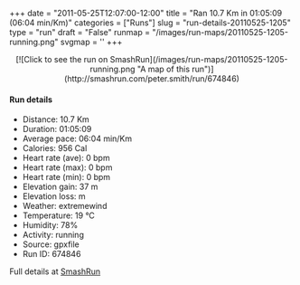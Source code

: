 +++
date = "2011-05-25T12:07:00-12:00"
title = "Ran 10.7 Km in 01:05:09 (06:04 min/Km)"
categories = ["Runs"]
slug = "run-details-20110525-1205"
type = "run"
draft = "False"
runmap = "/images/run-maps/20110525-1205-running.png"
svgmap = '<polyline points="0 59, 1 60, 2 60, 9 52, 13 50, 18 48, 23 50, 24 49, 27 45, 28 45, 31 45, 43 46, 47 48, 50 51, 54 54, 55 55, 60 57, 65 57, 72 56, 78 54, 82 52, 88 53, 93 54, 97 52, 100 49, 100 48, 98 45, 97 41, 98 45, 100 49, 96 53, 93 54, 89 53, 83 52, 76 55, 63 57, 53 54, 47 49, 43 46, 28 45, 26 46, 26 48, 23 50, 22 50, 18 48, 10 51, 3 59">'
+++



<!--more-->

<center>
[![Click to see the run on SmashRun](/images/run-maps/20110525-1205-running.png "A map of this run")](http://smashrun.com/peter.smith/run/674846)
</center>

#### Run details

* Distance: 10.7 Km
* Duration: 01:05:09
* Average pace: 06:04 min/Km
* Calories: 956 Cal
* Heart rate (ave): 0 bpm
* Heart rate (max): 0 bpm
* Heart rate (min): 0 bpm
* Elevation gain: 37 m
* Elevation loss:  m
* Weather: extremewind
* Temperature: 19 &deg;C
* Humidity: 78%
* Activity: running
* Source: gpxfile
* Run ID: 674846

Full details at [SmashRun](http://smashrun.com/peter.smith/run/674846)